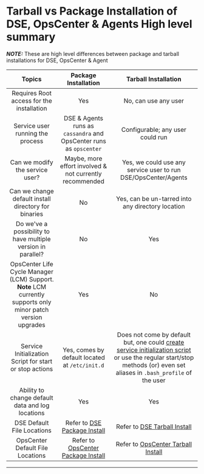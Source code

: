 # Tarball vs Package Installation of DSE, OpsCenter & Agents High level summary

**_NOTE:_** These are high level differences between package and tarball installations for DSE, OpsCenter & Agent

|Topics|Package Installation|Tarball Installation|
|:-------------:|:-------------:|:-----:|
|Requires Root access for the installation|Yes|No, can use any user|
|Service user running the process|DSE & Agents runs as `cassandra` and OpsCenter runs as `opscenter`|Configurable; any user could run|
|Can we modify the service user?|Maybe, more effort involved & not currently recommended|Yes, we could use any service user to run DSE/OpsCenter/Agents|
|Can we change default install directory for binaries|No|Yes, can be un-tarred into any directory location|
|Do we've a possibility to have multiple version in parallel?|No|Yes|
|OpsCenter Life Cycle Manager (LCM) Support. **Note** LCM currently supports only minor patch version upgrades|Yes|No|
|Service Initialization Script for start or stop actions|Yes, comes by default located at `/etc/init.d`|Does not come by default but, one could [create service initialization script](DataStax_Enterprise_Configuration_Directions_Tarball_Install.md) or use the regular start/stop methods (or) even set aliases in `.bash_profile` of the user|
|Ability to change default data and log locations|Yes|Yes|
|DSE Default File Locations|Refer to [DSE Package Install](https://docs.datastax.com/en/install/6.8/install/dseFileLoc.html)|Refer to [DSE Tarball Install](https://docs.datastax.com/en/opscenter/6.8/opsc/reference/opscInstallLocations_g.html)|
|OpsCenter Default File Locations|Refer to [OpsCenter Package Install](https://docs.datastax.com/en/opscenter/6.8/opsc/reference/opscDebianFileLocate_r.html)|Refer to [OpsCenter Tarball Install](https://docs.datastax.com/en/opscenter/6.8/opsc/reference/opscTarballFileLocate_r.html)|

---